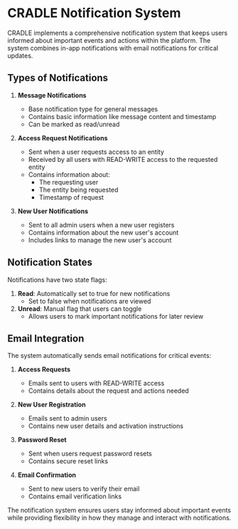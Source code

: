 # CRADLE Notification System

CRADLE implements a comprehensive notification system that keeps users informed about important events and actions within the platform. The system combines in-app notifications with email notifications for critical updates.

## Types of Notifications

1. **Message Notifications**
   - Base notification type for general messages
   - Contains basic information like message content and timestamp
   - Can be marked as read/unread

2. **Access Request Notifications**
   - Sent when a user requests access to an entity
   - Received by all users with READ-WRITE access to the requested entity
   - Contains information about:
     - The requesting user
     - The entity being requested
     - Timestamp of request

3. **New User Notifications**
   - Sent to all admin users when a new user registers
   - Contains information about the new user's account
   - Includes links to manage the new user's account

## Notification States

Notifications have two state flags:
1. **Read**: Automatically set to true for new notifications
   - Set to false when notifications are viewed
2. **Unread**: Manual flag that users can toggle
   - Allows users to mark important notifications for later review

## Email Integration

The system automatically sends email notifications for critical events:

1. **Access Requests**
   - Emails sent to users with READ-WRITE access
   - Contains details about the request and actions needed

2. **New User Registration**
   - Emails sent to admin users
   - Contains new user details and activation instructions

3. **Password Reset**
   - Sent when users request password resets
   - Contains secure reset links

4. **Email Confirmation**
   - Sent to new users to verify their email
   - Contains email verification links


The notification system ensures users stay informed about important events while providing flexibility in how they manage and interact with notifications.
